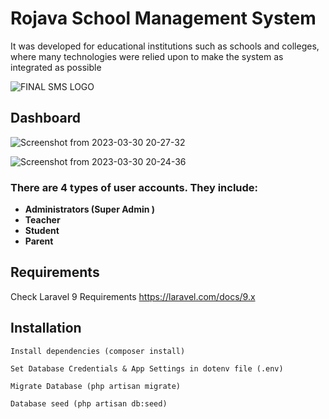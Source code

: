 # Rojava School Management System

<p>It was developed for educational institutions such as schools and colleges, where many technologies were relied upon to make the system as integrated as possible</p>
<p></p>

![FINAL SMS LOGO](https://user-images.githubusercontent.com/101660711/228955441-10cf78bf-3247-4c09-8329-a57f77cdc34f.png)

## Dashboard
![Screenshot from 2023-03-30 20-27-32](https://user-images.githubusercontent.com/101660711/228954482-a9e75f29-939e-446e-a372-696d131bcbf6.png)




![Screenshot from 2023-03-30 20-24-36](https://user-images.githubusercontent.com/101660711/228955101-4dd0503d-1e87-4924-87d6-cb203d4ea877.png)




    
    
### There are 4 types of user accounts. They include:

- **Administrators (Super Admin )**
- **Teacher**
- **Student**
- **Parent**

## Requirements

Check Laravel 9 Requirements https://laravel.com/docs/9.x

## Installation

    Install dependencies (composer install)
    
    Set Database Credentials & App Settings in dotenv file (.env)
    
    Migrate Database (php artisan migrate)
    
    Database seed (php artisan db:seed)

 
